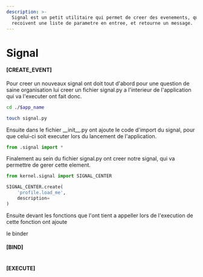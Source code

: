 ```yaml
---
description: >-
  Signal est un petit utilitaire qui permet de creer des evenements, qui
  recoivent une liste de parametre en entree, et retourne un message.
---
```


# Signal



#### \[CREATE\_EVENT]

Pour creer un nouveaux signal ont doit tout d'abord pour une question de saine organisation lui creer un fichier signal.py  a l'interieur de l'application qui va l'executer ont fait donc.&#x20;

```sh
cd ./$app_name

touch signal.py 
```

Ensuite dans le fichier \_\_init\_\_.py  ont ajoute le code d'import du signal, pour que celui-ci soit executer lors du lancement de l'application.&#x20;

```python
from .signal import *
```

Finalement au sein du fichier signal.py ont creer notre signal, qui va permettre de gerer cette element.&#x20;

```python
from kernel.signal import SIGNAL_CENTER

SIGNAL_CENTER.create(
    'profile.load_me',
    description=
)
```

Ensuite devant les fonctions que l'ont tient a appeller lors de l'execution de cette fonction ont ajoute&#x20;

le binder 

#### \[BIND]

```
```

#### \[EXECUTE]

